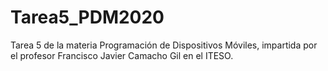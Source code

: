 # Tarea5_PDM2020
Tarea 5 de la materia Programación de Dispositivos Móviles, impartida por el profesor Francisco Javier Camacho Gil en el ITESO.
